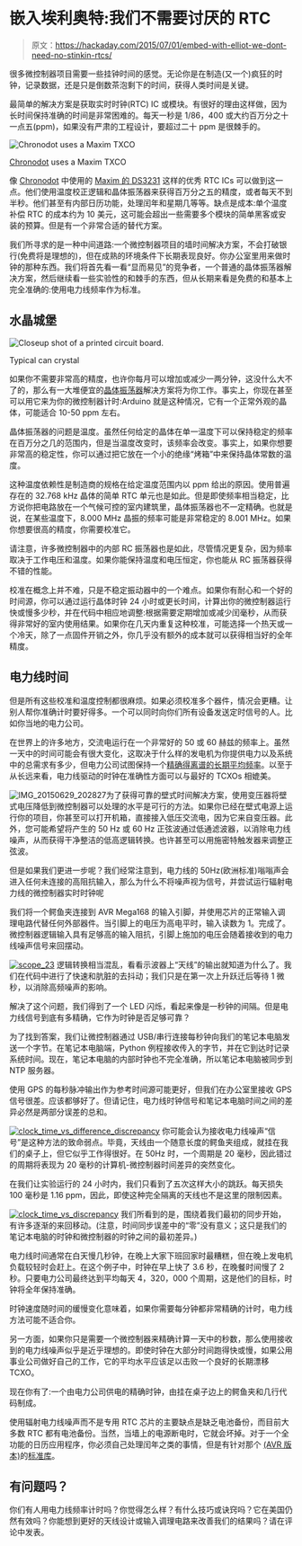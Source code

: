 # 嵌入埃利奥特:我们不需要讨厌的 RTC

> 原文：<https://hackaday.com/2015/07/01/embed-with-elliot-we-dont-need-no-stinkin-rtcs/>

很多微控制器项目需要一些挂钟时间的感觉。无论你是在制造(又一个)疯狂的时钟，记录数据，还是只是倒数茶泡剩下的时间，获得人类时间是关键。

最简单的解决方案是获取实时时钟(RTC) IC 或模块。有很好的理由这样做，因为长时间保持准确的时间是非常困难的。每天一秒是 1/86，400 或大约百万分之十一点五(ppm)，如果没有严肃的工程设计，要超过二十 ppm 是很棘手的。

![Chronodot uses a Maxim TXCO](img/d338c707af90d5ab28b9b442b6955144.png)

[Chronodot](http://docs.macetech.com/doku.php/chronodot_v2.0) uses a Maxim TXCO

像 [Chronodot](http://hackaday.com/2009/10/27/parts-chronodot-rtc-module-ds3231) 中使用的 [Maxim 的 DS3231](http://www.maximintegrated.com/en/products/digital/real-time-clocks/DS3231.html) 这样的优秀 RTC ICs 可以做到这一点。他们使用温度校正逻辑和晶体振荡器来获得百万分之五的精度，或者每天不到半秒。他们甚至有内部日历功能，处理闰年和星期几等等。缺点是成本:单个温度补偿 RTC 的成本约为 10 美元，这可能会超出一些需要多个模块的简单黑客或安装的预算。但是有一个非常合适的替代方案。

我们所寻求的是一种中间道路:一个微控制器项目的墙时间解决方案，不会打破银行(免费将是理想的)，但在成熟的环境条件下长期表现良好。你办公室里用来做时钟的那种东西。我们将首先看一看“显而易见”的竞争者，一个普通的晶体振荡器解决方案，然后继续看一些实验性的和棘手的东西，但从长期来看是免费的和基本上完全准确的:使用电力线频率作为标准。

## 水晶城堡

![Closeup shot of a printed circuit board.](img/424c8afbe4934f55fafe327467e56e9d.png)

Typical can crystal

如果你不需要非常高的精度，也许你每月可以增加或减少一两分钟，这没什么大不了的，那么有一大堆便宜的[晶体振荡器](https://en.wikipedia.org/wiki/Crystal_oscillator)解决方案将为你工作。事实上，你现在甚至可以用它来为你的微控制器计时:Arduino 就是这种情况，它有一个正常外观的晶体，可能适合 10-50 ppm 左右。

晶体振荡器的问题是温度。虽然任何给定的晶体在单一温度下可以保持稳定的频率在百万分之几的范围内，但是当温度改变时，该频率会改变。事实上，如果你想要非常高的稳定性，你可以通过把它放在一个小的绝缘“烤箱”中来保持晶体常数的温度。

这种温度依赖性是制造商的规格在给定温度范围内以 ppm 给出的原因。使用普遍存在的 32.768 kHz 晶体的简单 RTC 单元也是如此。但是即使频率相当稳定，比方说你把电路放在一个气候可控的室内建筑里，晶体振荡器也不一定精确。也就是说，在某些温度下，8.000 MHz 晶振的频率可能是非常稳定的 8.001 MHz。如果你想要很高的精度，你需要校准它。

请注意，许多微控制器中的内部 RC 振荡器也是如此，尽管情况更复杂，因为频率取决于工作电压和温度。如果你能保持温度和电压恒定，你也能从 RC 振荡器获得不错的性能。

校准在概念上并不难，只是不稳定振动器中的一个难点。如果你有耐心和一个好的时间源，你可以通过运行晶体时钟 24 小时或更长时间，计算出你的微控制器运行快或慢多少秒，并在代码中相应地调整:根据需要定期增加或减少闰毫秒，从而获得非常好的室内使用结果。如果你在几天内重复这种校准，可能选择一个热天或一个冷天，除了一点固件开销之外，你几乎没有额外的成本就可以获得相当好的全年精度。

## 电力线时间

但是所有这些校准和温度控制都很麻烦。如果必须校准多个器件，情况会更糟。让别人帮你准确计时要好得多。一个可以同时向你们所有设备发送定时信号的人。比如你当地的电力公司。

在世界上的许多地方，交流电运行在一个非常好的 50 或 60 赫兹的频率上。虽然一天中的时间可能会有很大变化，这取决于什么样的发电机为你提供电力以及系统中的总需求有多少，但电力公司试图保持一个[精确得离谱的长期平均频率](http://www.leapsecond.com/pages/mains/)。以至于从长远来看，电力线驱动的时钟在准确性方面可以与最好的 TCXOs 相媲美。

![IMG_20150629_202827](img/84e1403a4109a6b593b26be72f344f31.png)为了获得可靠的壁式时间解决方案，使用变压器将壁式电压降低到微控制器可以处理的水平是可行的方法。如果你已经在壁式电源上运行你的项目，你甚至可以打开机箱，直接接入低压交流电，因为它来自变压器。此外，您可能希望将产生的 50 Hz 或 60 Hz 正弦波通过低通滤波器，以消除电力线噪声，从而获得干净整洁的低高逻辑转换。也许甚至可以用施密特触发器来调整正弦波。

但是如果我们更进一步呢？我们经常注意到，电力线的 50Hz(欧洲标准)嗡嗡声会进入任何未连接的高阻抗输入，那么为什么不将噪声视为信号，并尝试运行辐射电力线的微控制器实时时钟呢

我们将一个鳄鱼夹连接到 AVR Mega168 的输入引脚，并使用芯片的正常输入调理电路代替任何外部器件。当引脚上的电压为高电平时，输入读数为 1。完成了。微控制器逻辑输入具有足够高的输入阻抗，引脚上施加的电压会随着接收到的电力线噪声信号来回摆动。

[![scope_23](img/99d5b4aaa7f72f0bbfdb92368f31864e.png)](https://hackaday.com/wp-content/uploads/2015/06/scope_23.png) 逻辑转换相当混乱，看看示波器上“天线”的输出就知道为什么了。我们在代码中进行了快速和肮脏的去抖动；我们只是在第一次上升跃迁后等待 1 微秒，以消除高频噪声的影响。

解决了这个问题，我们得到了一个 LED 闪烁，看起来像是一秒钟的间隔。但是电力线信号到底有多精确，它作为时钟是否足够可靠？

为了找到答案，我们让微控制器通过 USB/串行连接每秒钟向我们的笔记本电脑发送一个字节。在笔记本电脑端，Python 例程接收传入的字节，并在它到达时记录系统时间。现在，笔记本电脑的内部时钟也不完全准确，所以笔记本电脑被同步到 NTP 服务器。

使用 GPS 的每秒脉冲输出作为参考时间源可能更好，但我们在办公室里接收 GPS 信号很差。应该都够好了。但请记住，电力线时钟信号和笔记本电脑时间之间的差异必然是两部分误差的总和。

[![clock_time_vs_difference_discrepancy](img/6b9edbf4f4469e856e832e5419c48ed9.png)](https://hackaday.com/wp-content/uploads/2015/06/clock_time_vs_difference_discrepancy.png) 你可能会认为接收电力线噪声“信号”是这种方法的致命弱点。毕竟，天线由一个随意长度的鳄鱼夹组成，就挂在我们的桌子上，但它似乎工作得很好。在 50Hz 时，一个周期是 20 毫秒，因此错过的周期将表现为 20 毫秒的计算机-微控制器时间差异的突然变化。

在我们让实验运行的 24 小时内，我们只看到了五次这样大小的跳跃。每天损失 100 毫秒是 1.16 ppm，因此，即使这种完全隔离的天线也不是这里的限制因素。

[![clock_time_vs_discrepancy](img/13dc3ce5359013a6986faf8f3f530bf2.png)](https://hackaday.com/wp-content/uploads/2015/06/clock_time_vs_discrepancy.png) 我们所看到的是，围绕着我们最初的同步开始，有许多逐渐的来回移动。(注意，时间同步误差中的“零”没有意义；这只是我们的笔记本电脑的时钟和微控制器的时钟之间的最初差异。)

电力线时间通常在白天慢几秒钟，在晚上大家下班回家时最糟糕，但在晚上发电机负载较轻时会赶上。在这个例子中，时钟在早上快了 3.6 秒，在晚餐时间慢了 2 秒。只要电力公司最终达到平均每天 4，320，000 个周期，这是他们的目标，时钟将全年保持准确。

时钟速度随时间的缓慢变化意味着，如果你需要每分钟都非常精确的计时，电力线方法可能不适合你。

另一方面，如果你只是需要一个微控制器来精确计算一天中的秒数，那么使用接收到的电力线噪声似乎是近乎理想的。即使时钟在大部分时间跑得快或慢，如果公用事业公司做好自己的工作，它的平均水平应该足以击败一个良好的长期漂移 TCXO。

现在你有了:一个由电力公司供电的精确时钟，由挂在桌子边上的鳄鱼夹和几行代码制成。

使用辐射电力线噪声而不是专用 RTC 芯片的主要缺点是缺乏电池备份，而目前大多数 RTC 都有电池备份。当然，当墙上的电源断电时，它就会坏掉。对于一个全功能的日历应用程序，你必须自己处理闰年之类的事情，但是有针对那个 [(AVR 版本)](http://www.nongnu.org/avr-libc/user-manual/group__avr__time.html)的[标准库](https://en.wikipedia.org/wiki/C_date_and_time_functions)。

## 有问题吗？

你们有人用电力线频率计时吗？你觉得怎么样？有什么技巧或诀窍吗？它在美国仍然有效吗？你能想到更好的天线设计或输入调理电路来改善我们的结果吗？请在评论中发表。